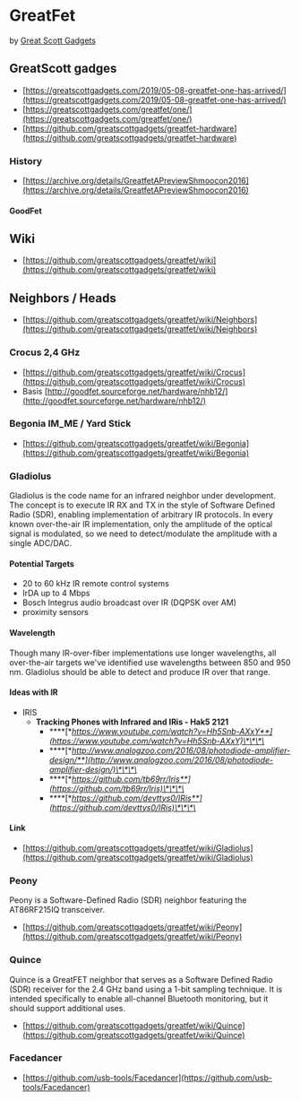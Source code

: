 # GreatFet

by [Great Scott Gadgets](Greatscottgadgets)

## 

## GreatScott gadges

* [https://greatscottgadgets.com/2019/05-08-greatfet-one-has-arrived/](https://greatscottgadgets.com/2019/05-08-greatfet-one-has-arrived/)
* [https://greatscottgadgets.com/greatfet/one/](https://greatscottgadgets.com/greatfet/one/)
* [https://github.com/greatscottgadgets/greatfet-hardware](https://github.com/greatscottgadgets/greatfet-hardware)

### History

* [https://archive.org/details/GreatfetAPreviewShmoocon2016](https://archive.org/details/GreatfetAPreviewShmoocon2016)

#### GoodFet

## Wiki

* [https://github.com/greatscottgadgets/greatfet/wiki](https://github.com/greatscottgadgets/greatfet/wiki)

## Neighbors / Heads

* [https://github.com/greatscottgadgets/greatfet/wiki/Neighbors](https://github.com/greatscottgadgets/greatfet/wiki/Neighbors)

### Crocus 2,4 GHz

* [https://github.com/greatscottgadgets/greatfet/wiki/Crocus](https://github.com/greatscottgadgets/greatfet/wiki/Crocus)
* Basis  [http://goodfet.sourceforge.net/hardware/nhb12/](http://goodfet.sourceforge.net/hardware/nhb12/)

### Begonia IM\_ME / Yard Stick

* [https://github.com/greatscottgadgets/greatfet/wiki/Begonia](https://github.com/greatscottgadgets/greatfet/wiki/Begonia)

### Gladiolus

Gladiolus is the code name for an infrared neighbor under development. The concept is to execute IR RX and TX in the style of Software Defined Radio \(SDR\), enabling implementation of arbitrary IR protocols. In every known over-the-air IR implementation, only the amplitude of the optical signal is modulated, so we need to detect/modulate the amplitude with a single ADC/DAC. 

#### Potential Targets

* 20 to 60 kHz IR remote control systems
* IrDA up to 4 Mbps
* Bosch Integrus audio broadcast over IR \(DQPSK over AM\)
* proximity sensors

#### Wavelength

Though many IR-over-fiber implementations use longer wavelengths, all over-the-air targets we've identified use wavelengths between 850 and 950 nm. Gladiolus should be able to detect and produce IR over that range.

#### Ideas with IR

* IRIS
  * **Tracking Phones with Infrared and IRis - Hak5 2121**
    * \*\*\*\*[**https://www.youtube.com/watch?v=Hh5Snb-AXxY**](https://www.youtube.com/watch?v=Hh5Snb-AXxY)\*\*\*\*
    * \*\*\*\*[**http://www.analogzoo.com/2016/08/photodiode-amplifier-design/**](http://www.analogzoo.com/2016/08/photodiode-amplifier-design/)\*\*\*\*
    * \*\*\*\*[**https://github.com/tb69rr/Iris**](https://github.com/tb69rr/Iris)\*\*\*\*
    * \*\*\*\*[**https://github.com/devttys0/IRis**](https://github.com/devttys0/IRis)\*\*\*\*

#### Link

* [https://github.com/greatscottgadgets/greatfet/wiki/Gladiolus](https://github.com/greatscottgadgets/greatfet/wiki/Gladiolus)

### Peony

Peony is a Software-Defined Radio \(SDR\) neighbor featuring the AT86RF215IQ transceiver.

* [https://github.com/greatscottgadgets/greatfet/wiki/Peony](https://github.com/greatscottgadgets/greatfet/wiki/Peony)

### Quince

Quince is a GreatFET neighbor that serves as a Software Defined Radio \(SDR\) receiver for the 2.4 GHz band using a 1-bit sampling technique. It is intended specifically to enable all-channel Bluetooth monitoring, but it should support additional uses.

* [https://github.com/greatscottgadgets/greatfet/wiki/Quince](https://github.com/greatscottgadgets/greatfet/wiki/Quince)

### Facedancer

* [https://github.com/usb-tools/Facedancer](https://github.com/usb-tools/Facedancer)


